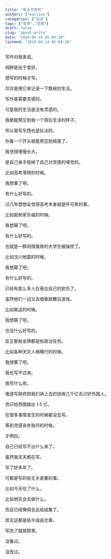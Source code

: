 ```yaml
---
title: "有关于写作"
authors: ["eallion"]
categories: ["日志"]
tags: ["写作","灵感"]
draft: false
slug: "about-write"
date: "2010-04-14 05:04:28"
lastmod: "2010-04-14 05:04:28"
---
```


写作对我来说。

纯粹是出于爱好。

想写的时候才写。

仅仅是用它来记录一下飘摇的生活。

写作是需要灵感的。

可是我的生活是没有灵感的。

我都能预见到我一个周后生活的样子。

所以我写东西也是扯淡的。

你看一个开头就能预见到结尾了。

我觉得慢慢长大。

是自己亲手毁掉了自己对灵感的嗅觉的。

比如高考落榜的时候。

我想算了吧。

有什么好写的。

过几年想想会觉得高考本身就是件可笑的事。

比如抵制家乐福的时候。

我想算了吧。

有什么好写的。

也就是一群闲得蛋疼的大学生被操控了。

比如汶川地震的时候。

我想算了吧。

有什么好写的。

已经有那么多人在表达自己的悲伤了。

虽然他们一边又去唱歌跳舞玩游戏。

比如奥运的时候。

我想算了吧。

也没什么好写的。

反正那些金牌都是些政治任务。

比如各种天灾人祸横行的时候。

我想算了吧。

我也写不过来。

我写什么呢。

难道写政府把我们纳上去的钱用几千亿去讨好外国人。

而只给西南拨出 1.5 亿。

在很多事情发生的时候都没去写。

等到灵感丧失殆尽的时候。

才明白。

自己已经写不出什么来了。

虽然我天天都在写。

写了好多年了。

可都是写的些无关紧要的事。

比如今天吃了什么。

比如明天会去做什么。

而且已经懒得去总结成集了。

其实这都是些半成品文章。

写完了就放那里。

没看过。

没改过。
